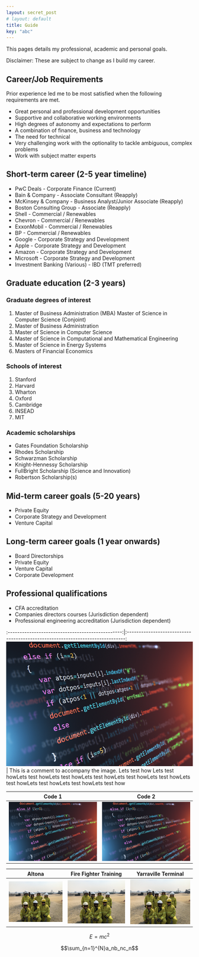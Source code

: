 ```yaml
---
layout: secret_post
# layout: default
title: Guide
key: "abc"
---
```


This pages details my professional, academic and personal goals. 

Disclaimer: These are subject to change as I build my career.

## Career/Job Requirements

Prior experience led me to be most satisfied when the following requirements are met.

* Great personal and professional development opportunities
* Supportive and collaborative working environments
* High degrees of autonomy and expectations to perform
* A combination of finance, business and technology
* The need for technical 
* Very challenging work with the optionality to tackle ambiguous, complex problems
* Work with subject matter experts

## Short-term career (2-5 year timeline)

* PwC Deals - Corporate Finance (Current)
* Bain & Company - Associate Consultant (Reapply)
* McKinsey & Company - Business Analyst/Junior Associate (Reapply)
* Boston Consulting Group - Associate (Reapply)
* Shell - Commercial / Renewables
* Chevron - Commercial / Renewables
* ExxonMobil - Commercial / Renewables
* BP - Commercial / Renewables
* Google - Corporate Strategy and Development
* Apple - Corporate Strategy and Development
* Amazon - Corporate Strategy and Development
* Microsoft - Corporate Strategy and Development
* Investment Banking (Various) - IBD (TMT preferred) 

## Graduate education (2-3 years)

### Graduate degrees of interest

1. Master of Business Administration (MBA) Master of Science in Computer Science (Conjoint)
2. Master of Business Administration
3. Master of Science in Computer Science
4. Master of Science in Computational and Mathematical Engineering
5. Master of Science in Energy Systems
6. Masters of Financial Economics

### Schools of interest

1. Stanford
2. Harvard
3. Wharton
4. Oxford
5. Cambridge
6. INSEAD
7. MIT

### Academic scholarships

* Gates Foundation Scholarship
* Rhodes Scholarship
* Schwarzman Scholarship
* Knight-Hennessy Scholarship
* FullBright Scholarship (Science and Innovation)
* Robertson Scholarship(s)

## Mid-term career goals (5-20 years)

* Private Equity
* Corporate Strategy and Development
* Venture Capital

## Long-term career goals (1 year onwards)

* Board Directorships
* Private Equity
* Venture Capital 
* Corporate Development

## Professional qualifications

* CFA accreditation
* Companies directors courses (Jurisdiction dependent)
* Professional engineering accreditation (Jurisdiction dependent)



:------------------------------------------------:|:-----------------------------------------------------------------------------:
![Engineering Science 1](/assets/images/Code.jpeg)| This is a comment to accompany the image. Lets test how Lets test howLets test howLets test howLets test howLets test howLets test howLets test howLets test howLets test howLets test how

Code 1                                            | Code 2                  
:------------------------------------------------:|:------------------------------------------------:
![Engineering Science 1](/assets/images/Code.jpeg)|![Engineering Science 2](/assets/images/Code.jpeg)

Altona                         | Fire Fighter Training        | Yarraville Terminal
:-----------------------------:|:----------------------------:|:---------------------------------:
![1](/assets/images/Fire.jpeg)|![2](/assets/images/Fire.jpeg)|![3](/assets/images/Fire.jpeg)

$$E=mc^2$$

$$\sum_{n=1}^{N}a_nb_nc_n$$